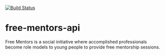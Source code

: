 [![Build Status](https://travis-ci.org/elielaticbe/free-mentors-api.svg?branch=develop)](https://travis-ci.org/elielaticbe/free-mentors-api)

# free-mentors-api
Free Mentors is a social initiative where accomplished professionals become role models to young people to provide free mentorship sessions.
